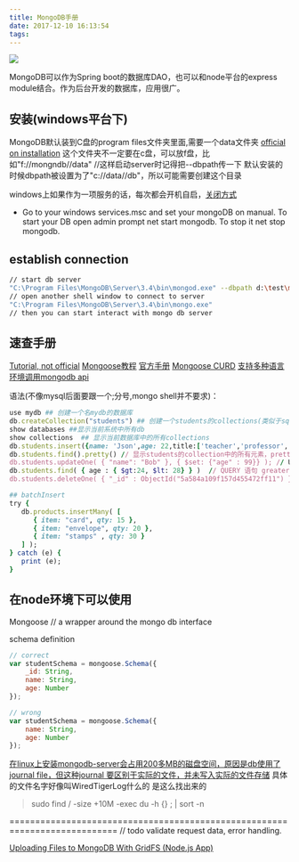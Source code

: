 ```yaml
---
title: MongoDB手册
date: 2017-12-10 16:13:54
tags:
---
```

![](https://api1.reindeer36.shop/static/imgs/scenery1511100794441.jpg)
<!--more-->


MongoDB可以作为Spring boot的数据库DAO，也可以和node平台的express module结合。作为后台开发的数据库，应用很广。



## 安装(windows平台下)
MongoDB默认装到C盘的program files文件夹里面,需要一个data文件夹
[official on installation](https://docs.mongodb.com/v3.4/tutorial/install-mongodb-on-windows/)
这个文件夹不一定要在c盘，可以放f盘，比如"f://mongndb//data"
//这样启动server时记得把--dbpath传一下
默认安装的时候dbpath被设置为了"c://data//db"，所以可能需要创建这个目录

windows上如果作为一项服务的话，每次都会开机自启，[关闭方式](https://stackoverflow.com/questions/45011195/how-to-stop-mongodb-server-on-windows-startup)
- Go to your windows services.msc and set your mongoDB on manual. To start your DB open admin prompt net start mongodb. To stop it net stop mongodb.

## establish connection
```bash
// start db server
"C:\Program Files\MongoDB\Server\3.4\bin\mongod.exe" --dbpath d:\test\mongodb\data
// open another shell window to connect to server
"C:\Program Files\MongoDB\Server\3.4\bin\mongo.exe"
// then you can start interact with mongo db server
```


## 速查手册
[Tutorial, not official](https://www.tutorialspoint.com/mongodb/mongodb_create_collection.htm)
[Mongoose教程](https://code.tutsplus.com/articles/an-introduction-to-mongoose-for-mongodb-and-nodejs--cms-29527)
[官方手册](https://docs.mongodb.com/manual/reference/method/db.collection.findOneAndDelete/#db.collection.findOneAndDelete)
[Mongoose CURD](https://scotch.io/tutorials/using-mongoosejs-in-node-js-and-mongodb-applications#what-is-mongoose)
[支持多种语言环境调用mongodb api](https://docs.mongodb.com/ecosystem/drivers/)


语法(不像mysql后面要跟一个;分号,mongo shell并不要求)：
>  
```ruby
use mydb ## 创建一个名mydb的数据库
db.createCollection("students") ## 创建一个students的collections(类似于sql的table)
show databases ##显示当前系统中所有db
show collections  ## 显示当前数据库中的所有collections
db.students.insert({name: 'Json',age: 22,title:['teacher','professor','versatile']}) ## 往数据库里添加一条数据
db.students.find().pretty() // 显示students的collection中的所有元素，pretty只是好看点
db.students.updateOne( { "name": "Bob" }, { $set: {"age" : 99}} ); // UPDATE语句 set
db.students.find( { age : { $gt:24, $lt: 28} } )  // QUERY 语句 greater than and less than
db.students.deleteOne( { "_id" : ObjectId("5a584a109f157d455472ff11") } ); // DELETE 语句

## batchInsert
try {
   db.products.insertMany( [
      { item: "card", qty: 15 },
      { item: "envelope", qty: 20 },
      { item: "stamps" , qty: 30 }
   ] );
} catch (e) {
   print (e);
}

```




## 在node环境下可以使用
Mongoose // a wrapper around the mongo db interface


schema  definition
```js
// correct
var studentSchema = mongoose.Schema({
    _id: String,
    name: String,
    age: Number
});

// wrong
var studentSchema = mongoose.Schema({
    name: String,
    age: Number
});
```


[在linux上安装mongodb-server会占用200多MB的磁盘空间，原因是db使用了journal file，但这种journal 要区别于实际的文件，并未写入实际的文件存储](https://stackoverflow.com/questions/19533019/is-it-safe-to-delete-the-journal-file-of-mongodb)
具体的文件名字好像叫WiredTigerLog什么的
是这么找出来的
> sudo find / -size +10M  -exec du -h {} \; | sort -n

===========================================================================
// todo validate request data, error handling.

[Uploading Files to MongoDB With GridFS (Node.js App)](https://www.youtube.com/watch?v=3f5Q9wDePzY)
